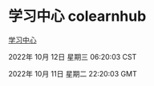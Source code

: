 # 学习中心 colearnhub
[学习中心](http://27.19.33.125:56308/colearnhub/)

2022年 10月 12日 星期三 06:20:03 CST

2022年 10月 11日 星期二 22:20:03 GMT
